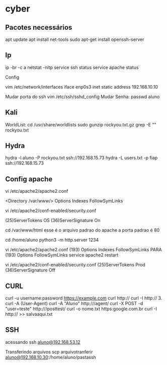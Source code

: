 # cyber

## Pacotes necessários
apt update
apt install net-tools
sudo apt-get install openssh-server

## Ip
ip -br -c a
netstat -nltp
service ssh status
service apache status

Config

vim /etc/network/interfaces
iface enp0s3 inet static
address 192.168.10.10

Mudar porta do ssh
vim /etc/ssh/sshd_config
Mudar Senha:
passwd aluno


## Kali
WorldList:
cd /usr/share/worldlists
sudo gunzip rockyou.txt.gz
grep -E "" rockyou.txt

## Hydra
hydra -l aluno -P rockyou.txt ssh://192.168.15.73
hydra -L users.txt -p fiap ssh://192.168.15.73

## Config apache
vi /etc/apache2/apache2.conf

<Directory /var/www/>
  Options Indexes FollowSymLinks

vi /etc/apache2/conf-enabled/security.conf

(25)ServerTokens OS
(36)ServerSignature On

cd /var/www/html
esse é o arquivo padrao do apache
a porta padrao é 80

cd /home/aluno
python3 -m http.server 1234

vi /etc/apache2/apache2.conf
(193)  Options Indexes FollowSymLinks 
PARA
(193)  Options FollowSymLinks
service apache2 restart

vi /etc/apache2/conf-enabled/security.conf
(25)ServerTokens Prod
(36)ServerSignature Off

## CURL 
curl -u username:password https://example.com
curl http://<ip-da-vm>
curl -I http://<ip-da-vm>
3. curl -A (User-Agent)
curl -A "Aluno" http://<ip-da-vm>/agent/
curl -X POST -d "user=teste" http://<ip-da-vm>/posttest/
curl -o nome.txt https:google.com.br
curl -I http://<ip-da-vm> >> salvaaqui.txt

## SSH
acessando
ssh aluno@192.168.53.12

Transferindo arquivos
scp arquivotranferir aluno@192.168.10.30:/home/aluno/pastassh
